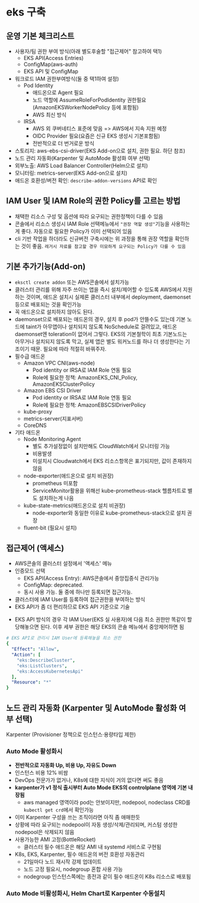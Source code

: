 # eks 구축

## 운영 기본 체크리스트

- 사용자/팀 권한 부여 방식(아래 별도후술할 "접근제어" 참고하여 택1)
  - EKS API(Access Entries)
  - ConfigMap(aws-auth)
  - EKS API 및 ConfigMap
- 워크로드 IAM 권한부여방식(둘 중 택1하여 설정)
  - Pod Identity
    - 애드온으로 Agent 필요
    - 노드 역할에 AssumeRoleForPodIdentity 권한필요 (AmazonEKSWorkerNodePolicy 등에 포함됨)
    - AWS 최신 방식
  - IRSA
    - AWS 외 쿠버네티스 표준에 맞음 => AWS에서 지속 지원 예정
    - OIDC Provider 필요(요즘은 신규 EKS 생성시 기본포함됨)
    - 전반적으로 더 번거로운 방식
- 스토리지: aws-ebs-csi-driver(EKS Add-on으로 설치, 권한 필요. 하단 참조)
- 노드 관리 자동화(Karpenter 및 AutoMode 활성화 여부 선택)
- 외부노출: AWS Load Balancer Controller(Helm으로 설치)
- 모니터링: metrics-server(EKS Add-on으로 설치)
- 애드온 호환성/버전 확인: `describe-addon-versions` API로 확인

## IAM User 및 IAM Role의 권한 Policy를 고르는 방법

- 채택한 리소스 구성 및 옵션에 따라 요구되는 권한정책이 다를 수 있음
- 콘솔에서 리소스 생성시 IAM Role 선택메뉴에서 `"권장 역할 생성"`기능을 사용하는게 좋다. 자동으로 필요한 Policy가 이미 선택되어 있음
- cli 기반 작업을 하더라도 신규버전 구축시에는 위 과정을 통해 권장 역할을 확인하는 것이 좋음. `레거시 자료를 참고할 경우 미묘하게 요구되는 Policy가 다를 수 있음`

## 기본 추가기능(Add-on)

- `eksctl create addon` 또는 AWS콘솔에서 설치가능
- 클러스터 관리를 위해 자주 쓰이는 앱을 즉시 설치/제어할 수 있도록 AWS에서 지원하는 것이며, 애드온 설치시 실제론 클러스터 내부에서 deployment, daemonset 등으로 배포되는 것을 확인가능
- 꼭 애드온으로 설치하지 않아도 된다.
- daemonset으로 배포되는 애드온의 경우, 설치 후 pod가 안뜰수도 있는데 기본 노드에 taint가 아무앱이나 설치되지 않도록 NoSchedule로 걸려있고, 애드온 daemonset엔 toleration이 없어서 그렇다. EKS의 기본철학이 최초 기본노드는 아무거나 설치되지 않도록 막고, 실제 앱은 별도 워커노드를 하나 더 생성한다는 기조이기 때문. 필요에 따라 적절히 바꿔주자.
- 필수급 애드온
  - Amazon VPC CNI(aws-node)
    - Pod identity or IRSA로 IAM Role 연동 필요
    - Role에 필요한 정책: AmazonEKS_CNI_Policy, AmazonEKSClusterPolicy
  - Amazon EBS CSI Driver
    - Pod identity or IRSA로 IAM Role 연동 필요
    - Role에 필요한 정책: AmazonEBSCSIDriverPolicy
  - kube-proxy
  - metrics-server(지표서버)
  - CoreDNS
- 기타 애드온
  - Node Monitoring Agent
    - 별도 추가설정없이 설치만해도 CloudWatch에서 모니터링 가능
    - 비용발생
    - 미설치시 Cloudwatch에서 EKS 리소스항목은 표기되지만, 값이 존재하지 않음
  - node-exporter(애드온으로 설치 비권장)
    - prometheus 미포함
    - ServiceMonitor활용을 위해선 kube-prometheus-stack 헬름차트로 별도 설치하는게 나음
  - kube-state-metrics(애드온으로 설치 비권장)
    - node-exporter와 동일한 이유로 kube-prometheus-stack으로 설치 권장
  - fluent-bit (필요시 설치)

## 접근제어 (액세스)

- AWS콘솔의 클러스터 설정에서 '액세스' 메뉴
- 인증모드 선택
  - EKS API(Access Entry): AWS콘솔에서 중앙집중식 관리가능
  - ConfigMap: deprecated.
  - 동시 사용 가능. 둘 중에 하나만 등록되면 접근가능.
- 클러스터에 IAM User를 등록하여 접근권한을 부여하는 방식
- EKS API가 좀 더 편리하므로 EKS API 기준으로 기술
<!-- - aws-auth라는 ConfigMap이 있는데 AWS 상의 IAM User와 쿠버네티스 User를 매핑하는 역할, 여기에 IAM User를 등록. 각 User 별 권한은 AWS콘솔에서 설정 -->
- EKS API 방식의 경우 각 IAM User(EKS 실 사용자)에 다음 최소 권한만 똑같이 할당해놓으면 된다. 이후 세부 권한은 해당 EKS의 콘솔 메뉴에서 중앙제어하면 됨

```yaml
# EKS API로 관리시 IAM User에 등록해놓을 최소 권한
{
  "Effect": "Allow",
  "Action": [
    "eks:DescribeCluster",
    "eks:ListClusters",
    "eks:AccessKubernetesApi"
  ],
  "Resource": "*"
}
```

<!-- ## 쿠버네티스 RBAC 설정

- EKS 인증모드를 EKS API로 해도 실제 쿠버네티스 RBAC은 그대로 적용되기 때문에, 특정 유저에게 RBAC 권한을 부여해야 함 -->

## 노드 관리 자동화 (Karpenter 및 AutoMode 활성화 여부 선택)

Karpenter (Provisioner 정책으로 인스턴스·용량타입 제한)

### Auto Mode 활성화시

- **전반적으로 자동화 Up, 비용 Up, 자유도 Down**
- 인스턴스 비용 12% 비쌈
- DevOps 전문가가 없거나, K8s에 대한 지식이 거의 없다면 써도 좋음
- **karpenter가 v1 정식 출시부터 Auto Mode EKS의 controlplane 영역에 기본 내장됨**
  - aws managed 영역이라 pod는 안보이지만, nodepool, nodeclass CRD를 `kubectl get crd`에서 확인가능
- 이미 Karpenter 구성을 쓰는 조직이라면 아직 좀 애매한듯
- 상황에 따라 요구되는 nodepool이 자동 생성/삭제/관리되며, 커스텀 생성한 nodepool은 삭제되지 않음
- 사용가능한 AMI 고정(BottleRocket)
  - 클러스터 필수 애드온은 해당 AMI 내 systemd 서비스로 구현됨
- K8s, EKS, Karpenter, 필수 애드온의 버전 호환성 자동관리
  - 21일마다 노드 재시작 강제 업데이트
  - 노드 고정 필요시, nodegroup 혼합 사용 가능
  - nodegroup 인스턴스쪽에는 종전과 같이 필수 애드온이 K8s 리소스로 배포됨

### Auto Mode 비활성화시, Helm Chart로 Karpenter 수동설치

